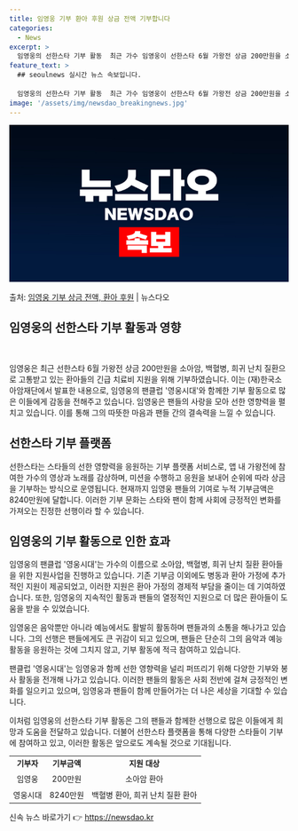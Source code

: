```yaml
---
title: 임영웅 기부 환아 후원 상금 전액 기부합니다
categories:
  - News
excerpt: >
  임영웅의 선한스타 기부 활동  최근 가수 임영웅이 선한스타 6월 가왕전 상금 200만원을 소아암, 백혈병, …
feature_text: >
  ## seoulnews 실시간 뉴스 속보입니다.

  임영웅의 선한스타 기부 활동  최근 가수 임영웅이 선한스타 6월 가왕전 상금 200만원을 소아암, 백혈병, …
image: '/assets/img/newsdao_breakingnews.jpg'
---
```


![뉴스다오 속보](/assets/img/newsdao_breakingnews.jpg)

<p>출처: <a href="https://newsdao.kr/4617" rel="dofollow">임영웅 기부 상금 전액, 환아 후원</a> | 뉴스다오</p>

<h2>임영웅의 선한스타 기부 활동과 영향</h2>
<p data-ke-size="size16">&nbsp;</p>
임영웅은 최근 선한스타 6월 가왕전 상금 200만원을 소아암, 백혈병, 희귀 난치 질환으로 고통받고 있는 환아들의 긴급 치료비 지원을 위해 기부하였습니다. 이는 (재)한국소아암재단에서 발표한 내용으로, 임영웅의 팬클럽 '영웅시대'와 함께한 기부 활동으로 많은 이들에게 감동을 전해주고 있습니다. 임영웅은 팬들의 사랑을 모아 선한 영향력을 펼치고 있습니다. 이를 통해 그의 따뜻한 마음과 팬들 간의 결속력을 느낄 수 있습니다. 

<h2 data-ke-size="size26">선한스타 기부 플랫폼</h2>
선한스타는 스타들의 선한 영향력을 응원하는 기부 플랫폼 서비스로, 앱 내 가왕전에 참여한 가수의 영상과 노래를 감상하며, 미션을 수행하고 응원을 보내어 순위에 따라 상금을 기부하는 방식으로 운영됩니다. 현재까지 임영웅 팬들의 기여로 누적 기부금액은 8240만원에 달합니다. 이러한 기부 문화는 스타와 팬이 함께 사회에 긍정적인 변화를 가져오는 진정한 선행이라 할 수 있습니다. 

<h2 data-ke-size="size26">임영웅의 기부 활동으로 인한 효과</h2>
임영웅의 팬클럽 '영웅시대'는 가수의 이름으로 소아암, 백혈병, 희귀 난치 질환 환아들을 위한 지원사업을 진행하고 있습니다. 기존 기부금 이외에도 병동과 환아 가정에 추가적인 지원이 제공되었고, 이러한 지원은 환아 가정의 경제적 부담을 줄이는 데 기여하였습니다. 또한, 임영웅의 지속적인 활동과 팬들의 열정적인 지원으로 더 많은 환아들이 도움을 받을 수 있었습니다. 

임영웅은 음악뿐만 아니라 예능에서도 활발히 활동하며 팬들과의 소통을 해나가고 있습니다. 그의 선행은 팬들에게도 큰 귀감이 되고 있으며, 팬들은 단순히 그의 음악과 예능 활동을 응원하는 것에 그치지 않고, 기부 활동에 적극 참여하고 있습니다. 

팬클럽 '영웅시대'는 임영웅과 함께 선한 영향력을 널리 퍼뜨리기 위해 다양한 기부와 봉사 활동을 전개해 나가고 있습니다. 이러한 팬들의 활동은 사회 전반에 걸쳐 긍정적인 변화를 일으키고 있으며, 임영웅과 팬들이 함께 만들어가는 더 나은 세상을 기대할 수 있습니다.

이처럼 임영웅의 선한스타 기부 활동은 그의 팬들과 함께한 선행으로 많은 이들에게 희망과 도움을 전달하고 있습니다. 더불어 선한스타 플랫폼을 통해 다양한 스타들이 기부에 참여하고 있고, 이러한 활동은 앞으로도 계속될 것으로 기대됩니다.</p>
<table>
<tbody>
<tr>
<td style="text-align: center; height: 17px;"><b>기부자</b></td>
<td style="text-align: center; height: 17px;"><b>기부금액</b></td>
<td style="text-align: center; height: 17px;"><b>지원 대상</b></td>
</tr>
<tr>
<td style="text-align: center; height: 25px;">임영웅</td>
<td style="text-align: center; height: 25px;">200만원</td>
<td style="text-align: center; height: 25px;">소아암 환아</td>
</tr>
<tr>
<td style="text-align: center; height: 23px;">영웅시대</td>
<td style="text-align: center; height: 23px;">8240만원</td>
<td style="text-align: center; height: 23px;">백혈병 환아, 희귀 난치 질환 환아</td>
</tr>
</tbody>
</table>
<p data-ke-size="size16"></p>
<p data-ke-size="size16"></p> 

신속 뉴스 바로가기 👉 <a href="https://newsdao.kr" rel="dofollow">https://newsdao.kr</a>


